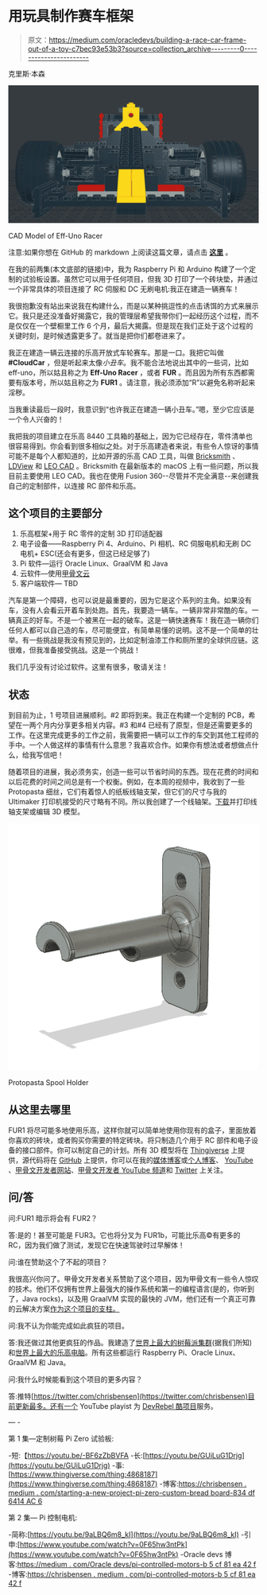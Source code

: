 # 用玩具制作赛车框架

> 原文：<https://medium.com/oracledevs/building-a-race-car-frame-out-of-a-toy-c7bec93e53b3?source=collection_archive---------0----------------------->

克里斯·本森

![](img/03dfff2bc5038aea837d90d13c9bf42f.png)

CAD Model of Eff-Uno Racer

注意:如果你想在 GitHub 的 markdown 上阅读这篇文章，请点击 [**这里**](https://github.com/chrisbensen/chris-blogs/blob/main/π-racer/season1/episode3/episode3.md) 。

在我的前两集(本文底部的链接)中，我为 Raspberry Pi 和 Arduino 构建了一个定制的试验板设置。虽然它可以用于任何项目，但我 3D 打印了一个砖块垫，并通过一个非常具体的项目连接了 RC 伺服和 DC 无刷电机:我正在建造一辆赛车！

我很抱歉没有站出来说我在构建什么，而是以某种挑逗性的点击诱饵的方式来展示它。我只是还没准备好揭露它，我的管理层希望我带你们一起经历这个过程，而不是仅仅在一个壁橱里工作 6 个月，最后大揭露。但是现在我们正处于这个过程的关键时刻，是时候透露更多了。就当是把你们都卷进来了。

我正在建造一辆云连接的乐高开放式车轮赛车。那是一口。我把它叫做 **#CloudCar** ，但是听起来太像*小丑车*。我不能合法地说出其中的一些词，比如 eff-uno，所以姑且称之为 **Eff-Uno Racer** ，或者 **FUR** 。而且因为所有东西都需要有版本号，所以姑且称之为 **FUR1** 。请注意，我必须添加“R”以避免名称听起来淫秽。

当我重读最后一段时，我意识到“也许我正在建造一辆小丑车。”嗯，至少它应该是一个令人兴奋的！

我把我的项目建立在乐高 8440 工具箱的基础上，因为它已经存在，零件清单也很容易得到。你会看到很多相似之处。对于乐高建造者来说，有些令人惊讶的事情可能不是每个人都知道的，比如开源的乐高 CAD 工具，叫做 [Bricksmith](https://bricksmith.sourceforge.io) 、 [LDView](https://tcobbs.github.io/ldview/) 和 [LEO CAD](https://www.leocad.org) 。Bricksmith 在最新版本的 macOS 上有一些问题，所以我目前主要使用 LEO CAD。我也在使用 Fusion 360--尽管并不完全满意--来创建我自己的定制部件，以连接 RC 部件和乐高。

## 这个项目的主要部分

1.  乐高框架+用于 RC 零件的定制 3D 打印适配器
2.  电子设备——Raspberry Pi 4、Arduino、Pi 相机、RC 伺服电机和无刷 DC 电机+ ESC(还会有更多，但这已经足够了)
3.  Pi 软件—运行 Oracle Linux、GraalVM 和 Java
4.  云软件—使用[甲骨文云](https://www.oracle.com/cloud/free/?source=:ex:tb:::::&SC=:ex:tb:::::&pcode=WWMK210625P00074)
5.  客户端软件— TBD

汽车是第一个障碍，也可以说是最重要的，因为它是这个系列的主角。如果没有车，没有人会看云开着车到处跑。首先，我要造一辆车。一辆非常非常酷的车。一辆真正的好车。不是一个被黑在一起的破车。这是一辆快速赛车！我在造一辆你们任何人都可以自己造的车，尽可能便宜，有简单易懂的说明。这不是一个简单的壮举。有一些挑战是我没有预见到的，比如定制油漆工作和厕所里的全球供应链。这很难，但我准备接受挑战。这是一个挑战！

我们几乎没有讨论过软件。这里有很多，敬请关注！

## 状态

到目前为止，1 号项目进展顺利。#2 即将到来。我正在构建一个定制的 PCB，希望在一两个月内分享更多相关内容。#3 和#4 已经有了原型，但是还需要更多的工作。在这里完成更多的工作之前，我需要把一辆可以工作的车交到其他工程师的手中。一个人做这样的事情有什么意思？我喜欢合作。如果你有想法或者想做点什么，给我写信吧！

随着项目的进展，我必须务实，创造一些可以节省时间的东西。现在花费的时间和以后花费的时间之间总是有一个权衡。例如，在本周的视频中，我收到了一些 Protopasta 细丝，它们有着惊人的纸板线轴支架，但它们的尺寸与我的 Ultimaker 打印机接受的尺寸略有不同。所以我创建了一个线轴架。[下载](https://www.thingiverse.com/thing:4942247)并打印线轴支架或编辑 3D 模型。

![](img/e53cd6a1536637e43d85b1f5637eb221.png)

Protopasta Spool Holder

## 从这里去哪里

FUR1 将尽可能多地使用乐高，这样你就可以简单地使用你现有的盒子，里面放着你喜欢的砖块，或者购买你需要的特定砖块。将只制造几个用于 RC 部件和电子设备的接口部件。你可以制定自己的计划。所有 3D 模型将在 [Thingiverse](https://www.thingiverse.com/thing:4940804) 上提供，源代码将在 [GitHub](https://github.com/oracle-devrel/eff-uno-racer) 上提供，你可以在我的[媒体博客](https://chrisbensen.medium.com/)或[个人博客](https://chrisbensen.blogsot.com)、 [YouTube](https://www.youtube.com/c/ChrisBensen) 、[甲骨文开发者网站](http://developer.oracle.com?source=:ex:tb:::::&SC=:ex:tb:::::&pcode=WWMK210625P00074)、[甲骨文开发者 YouTube 频道](https://www.youtube.com/channel/UCdDhYMT2USoLdh4SZIsu_1g)和 [Twitter](https://twitter.com/chrisbensen) 上关注。

## 问/答

问:FUR1 暗示将会有 FUR2？

答:是的！甚至可能是 FUR3。它也将分叉为 FUR1b，可能比乐高©有更多的 RC，因为我们做了测试，发现它在快速驾驶时过早解体！

问:谁在赞助这个了不起的项目？

我很高兴你问了。甲骨文开发者关系赞助了这个项目，因为甲骨文有一些令人惊叹的技术。他们不仅拥有世界上最强大的操作系统和第一的编程语言(是的，你听到了，Java rocks)，以及用 GraalVM 实现的最快的 JVM，他们还有一个真正可靠的云解决方案[作为这个项目的支柱。](https://www.oracle.com/cloud/free/?source=:ex:tb:::::&SC=:ex:tb:::::&pcode=WWMK210625P00074)

问:我不认为你能完成如此疯狂的项目。

答:我还做过其他更疯狂的作品。我建造了[世界上最大的树莓派集群](https://www.youtube.com/watch?v=KbVcRQQ9PNw)(据我们所知)和[世界上最大的乐高电脑](https://www.youtube.com/watch?v=Y5m0R9tTdR0)。所有这些都运行 Raspberry Pi、Oracle Linux、GraalVM 和 Java。

问:我什么时候能看到这个项目的更多内容？

答:推特[https://twitter.com/chrisbensen](https://twitter.com/chrisbensen)目前更新最多。还有一个 YouTube playist 为 [DevRebel 酷项目](https://www.youtube.com/playlist?list=PLPIzp-E1msrZ0WAvm20TkXtm7Hm5JnHxc)服务。

— -

第 1 集—定制树莓 Pi Zero 试验板:

-短:【https://youtu.be/-BF6zZbBVFA
-长:[https://youtu.be/GUiLuG1Drjg](https://youtu.be/GUiLuG1Drjg)
-事:[https://www.thingiverse.com/thing:4868187](https://www.thingiverse.com/thing:4868187)
-博客:[https://chrisbensen . medium . com/starting-a-new-project-pi-zero-custom-bread board-834 df 6414 AC 6](https://chrisbensen.medium.com/starting-a-new-project-pi-zero-custom-breadboard-834df6414ac6)

第 2 集— Pi 控制电机:

-简称:[https://youtu.be/9aLBQ6m8_kI](https://youtu.be/9aLBQ6m8_kI)
-引申:[https://www.youtube.com/watch?v=0F65hw3ntPk](https://www.youtube.com/watch?v=0F65hw3ntPk)
-Oracle devs 博客:[https://medium . com/Oracle devs/pi-controlled-motors-b 5 cf 81 ea 42 f](/oracledevs/pi-controlled-motors-b5cf81eea42f)
-博客:[https://chrisbensen . medium . com/pi-controlled-motors-b 5 cf 81 ea 42 f](https://chrisbensen.medium.com/pi-controlled-motors-b5cf81eea42f)